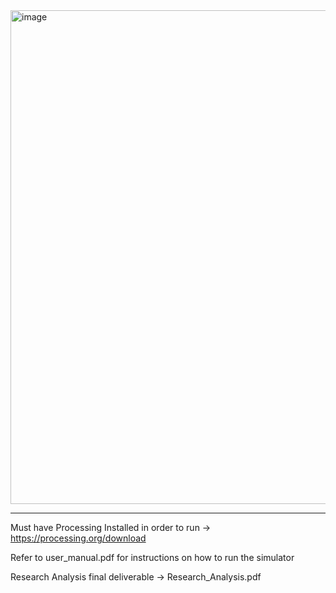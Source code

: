 <img width="790" alt="image" src="https://github.com/Yugenero/RodriguezNelson_Simulator/assets/44268896/478640f5-89a7-47e1-8dc0-23bd38778685">

---

Must have Processing Installed in order to run -> https://processing.org/download

Refer to user_manual.pdf for instructions on how to run the simulator

Research Analysis final deliverable -> Research_Analysis.pdf
